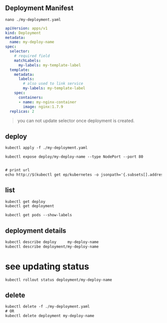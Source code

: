 ## Deployment Manifest
`nano ./my-deployment.yaml`
```yaml
apiVersion: apps/v1
kind: Deployment
metadata:
  name: my-deploy-name
spec:
  selector:
    # required field
    matchLabels:
      my-labels: my-template-label
  template:
    metadata:
      labels:
        # also used to link service
        my-labels: my-template-label
    spec:
      containers:
      - name: my-nginx-container
        image: nginx:1.7.9
  replicas: 2
```

> you can not update selector once deployment is created.


## deploy
```txt
kubectl apply -f ./my-deployment.yaml

kubectl expose deploy/my-deploy-name --type NodePort --port 80


# print url
echo http://$(kubectl get ep/kubernetes -o jsonpath='{.subsets[].addresses[].ip}'):$(kubectl get svc/my-deploy-name -o jsonpath='{.spec.ports[].nodePort}')
```


## list
```txt
kubectl get deploy
kubectl get deployment

kubectl get pods --show-labels
```


## deployment details
```txt
kubectl describe deploy     my-deploy-name
kubectl describe deployment/my-deploy-name
```


# see updating status
```txt
kubectl rollout status deployment/my-deploy-name
```


## delete
```txt
kubectl delete -f ./my-deployment.yaml
# OR
kubectl delete deployment my-deploy-name
```
